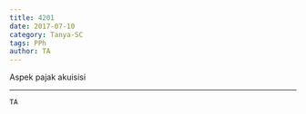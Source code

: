 ```yaml
---
title: 4201
date: 2017-07-10
category: Tanya-SC
tags: PPh
author: TA
---
```


Aspek pajak akuisisi

---



`TA`
